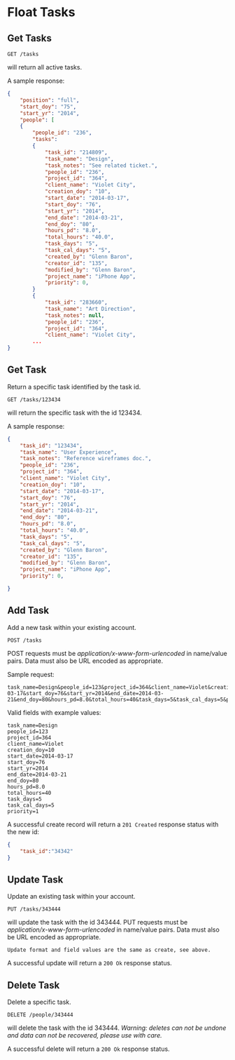 Float Tasks
===========


Get Tasks
---------

	GET /tasks
will return all active tasks.

    
A sample response:

```json
{
    "position": "full",
    "start_doy": "75",
    "start_yr": "2014",
    "people": [
    {
        "people_id": "236",
        "tasks":
        {
            "task_id": "214809",
            "task_name": "Design",
            "task_notes": "See related ticket.",
            "people_id": "236",
            "project_id": "364",
            "client_name": "Violet City",
            "creation_doy": "10",
            "start_date": "2014-03-17",
            "start_doy": "76",
            "start_yr": "2014",
            "end_date": "2014-03-21",
            "end_doy": "80",
            "hours_pd": "8.0",
            "total_hours": "40.0",
            "task_days": "5",
            "task_cal_days": "5",
            "created_by": "Glenn Baron",
            "creator_id": "135",
            "modified_by": "Glenn Baron",
            "project_name": "iPhone App",
            "priority": 0,
        }
        {
            "task_id": "283660",
            "task_name": "Art Direction",
            "task_notes": null,
            "people_id": "236",
            "project_id": "364",
            "client_name": "Violet City",
        ...
}
```

Get Task
--------

Return a specific task identified by the task id.

	GET /tasks/123434
will return the specific task with the id 123434.
    
A sample response:

```json
{
    "task_id": "123434",
    "task_name": "User Experience",
    "task_notes": "Reference wireframes doc.",
    "people_id": "236",
    "project_id": "364",
    "client_name": "Violet City",
    "creation_doy": "10",
    "start_date": "2014-03-17",
    "start_doy": "76",
    "start_yr": "2014",
    "end_date": "2014-03-21",
    "end_doy": "80",
    "hours_pd": "8.0",
    "total_hours": "40.0",
    "task_days": "5",
    "task_cal_days": "5",
    "created_by": "Glenn Baron",
    "creator_id": "135",
    "modified_by": "Glenn Baron",
    "project_name": "iPhone App",
    "priority": 0,

}
```

Add Task
--------

Add a new task within your existing account.

    POST /tasks
POST requests must be _application/x-www-form-urlencoded_ in name/value pairs. Data must also be URL encoded as appropriate.

Sample request:

	task_name=Design&people_id=123&project_id=364&client_name=Violet&creation_doy=10&start_date=2014-03-17&start_doy=76&start_yr=2014&end_date=2014-03-21&end_doy=80&hours_pd=8.0&total_hours=40&task_days=5&task_cal_days=5&priority=1

Valid fields with example values:

    task_name=Design
    people_id=123
    project_id=364
    client_name=Violet
    creation_doy=10
    start_date=2014-03-17
    start_doy=76
    start_yr=2014
    end_date=2014-03-21
    end_doy=80
    hours_pd=8.0
    total_hours=40
    task_days=5
    task_cal_days=5
    priority=1
    
A successful create record will return a `201 Created` response status with the new id:

```json
{
	"task_id":"34342"
}
```

Update Task
-----------

Update an existing task within your account.

    PUT /tasks/343444
will update the task with the id 343444.
PUT requests must be _application/x-www-form-urlencoded_ in name/value pairs. Data must also be URL encoded as appropriate.

	Update format and field values are the same as create, see above.

A successful update will return a `200 Ok` response status.

Delete Task
-----------

Delete a specific task.

    DELETE /people/343444
will delete the task with the id 343444. _Warning: deletes can not be undone and data can not be recovered, please use with care._
    
A successful delete will return a `200 Ok` response status.
